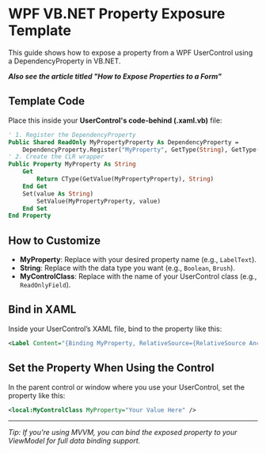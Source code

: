 WPF VB.NET Property Exposure Template
=====================================

This guide shows how to expose a property from a WPF UserControl using a DependencyProperty in VB.NET.

_**Also see the article titled "How to Expose Properties to a Form"**_

Template Code
-------------

Place this inside your **UserControl's code-behind (.xaml.vb)** file:

```vb
' 1. Register the DependencyProperty
Public Shared ReadOnly MyPropertyProperty As DependencyProperty =
    DependencyProperty.Register("MyProperty", GetType(String), GetType(MyControlClass), New PropertyMetadata(String.Empty))
' 2. Create the CLR wrapper
Public Property MyProperty As String
    Get
        Return CType(GetValue(MyPropertyProperty), String)
    End Get
    Set(value As String)
        SetValue(MyPropertyProperty, value)
    End Set
End Property
```

How to Customize
----------------

*   **MyProperty**: Replace with your desired property name (e.g., `LabelText`).
*   **String**: Replace with the data type you want (e.g., `Boolean`, `Brush`).
*   **MyControlClass**: Replace with the name of your UserControl class (e.g., `ReadOnlyField`).

Bind in XAML
------------

Inside your UserControl’s XAML file, bind to the property like this:

```xml
<Label Content="{Binding MyProperty, RelativeSource={RelativeSource AncestorType=UserControl}}" />
```

Set the Property When Using the Control
---------------------------------------

In the parent control or window where you use your UserControl, set the property like this:

```xml
<local:MyControlClass MyProperty="Your Value Here" />
```

* * *

_Tip: If you're using MVVM, you can bind the exposed property to your ViewModel for full data binding support._

<!-- @nested-tags:xaml -->